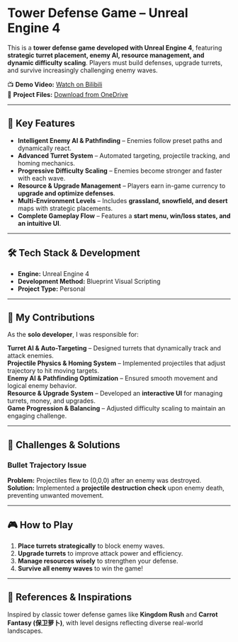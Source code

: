# Tower Defense Game – Unreal Engine 4  

This is a **tower defense game developed with Unreal Engine 4**, featuring **strategic turret placement, enemy AI, resource management, and dynamic difficulty scaling**. Players must build defenses, upgrade turrets, and survive increasingly challenging enemy waves.  

📺 **Demo Video:** [Watch on Bilibili](https://www.bilibili.com/video/BV1rA411f79x/?spm_id_from=333.1387.homepage.video_card.click&vd_source=0ac945c0931cbfefb8021e7fa551bd82)  
📂 **Project Files:** [Download from OneDrive](https://1drv.ms/f/c/2cad8aad5baf1afa/ErJFCJADRzFEhPcZ9GLchrkBV71jMGPt_7F-Dm_MkTUJ_Q?e=yeNDrV)  

---

## 🚀 Key Features
- **Intelligent Enemy AI & Pathfinding** – Enemies follow preset paths and dynamically react.  
- **Advanced Turret System** – Automated targeting, projectile tracking, and homing mechanics.  
- **Progressive Difficulty Scaling** – Enemies become stronger and faster with each wave.  
- **Resource & Upgrade Management** – Players earn in-game currency to **upgrade and optimize defenses**.  
- **Multi-Environment Levels** – Includes **grassland, snowfield, and desert** maps with strategic placements.  
- **Complete Gameplay Flow** – Features a **start menu, win/loss states, and an intuitive UI**.  

---

## 🛠 Tech Stack & Development
- **Engine:** Unreal Engine 4  
- **Development Method:** Blueprint Visual Scripting  
- **Project Type:** Personal  

---

## 🎯 My Contributions
As the **solo developer**, I was responsible for:  

 **Turret AI & Auto-Targeting** – Designed turrets that dynamically track and attack enemies.  
 **Projectile Physics & Homing System** – Implemented projectiles that adjust trajectory to hit moving targets.  
 **Enemy AI & Pathfinding Optimization** – Ensured smooth movement and logical enemy behavior.  
 **Resource & Upgrade System** – Developed an **interactive UI** for managing turrets, money, and upgrades.  
 **Game Progression & Balancing** – Adjusted difficulty scaling to maintain an engaging challenge.  

---

## 🔧 Challenges & Solutions
### Bullet Trajectory Issue
**Problem:** Projectiles flew to (0,0,0) after an enemy was destroyed.  
**Solution:** Implemented a **projectile destruction check** upon enemy death, preventing unwanted movement.  

---

## 🎮 How to Play
1. **Place turrets strategically** to block enemy waves.  
2. **Upgrade turrets** to improve attack power and efficiency.  
3. **Manage resources wisely** to strengthen your defense.  
4. **Survive all enemy waves** to win the game!  

---

## 📜 References & Inspirations
Inspired by classic tower defense games like **Kingdom Rush** and **Carrot Fantasy (保卫萝卜)**, with level designs reflecting diverse real-world landscapes.  
